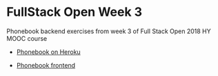 # FullStack Open Week 3
Phonebook backend exercises from week 3 of Full Stack Open 2018 HY MOOC course

* [Phonebook on Heroku](https://cryptic-inlet-75793.herokuapp.com/)

* [Phonebook frontend](https://github.com/exeiya/fullstackopen/tree/master/Osa%202/osa2-puhelinluettelo)
